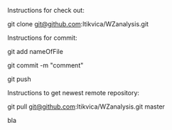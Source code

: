 Instructions for check out:

git clone git@github.com:ltikvica/WZanalysis.git


Instructions for commit:

git add nameOfFile

git commit -m "comment"

git push

Instructions to get newest remote repository:

git pull git@github.com:ltikvica/WZanalysis.git master

bla

